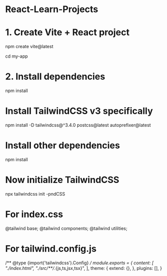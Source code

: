 # React-Learn-Projects
# 1. Create Vite + React project
npm create vite@latest


cd my-app

# 2. Install dependencies
npm install

# Install TailwindCSS v3 specifically
npm install -D tailwindcss@^3.4.0 postcss@latest autoprefixer@latest

# Install other dependencies
npm install

# Now initialize TailwindCSS
npx tailwindcss init -pndCSS


# For index.css
@tailwind base;
@tailwind components;
@tailwind utilities;

# For tailwind.config.js
/** @type {import('tailwindcss').Config} */
module.exports = {
  content: [
    "./index.html",
    "./src/**/*.{js,ts,jsx,tsx}",
  ],
  theme: {
    extend: {},
  },
  plugins: [],
}